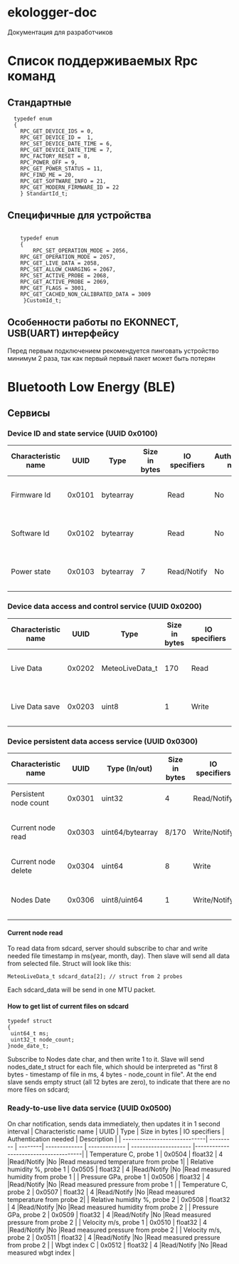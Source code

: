# ekologger-doc
Документация для разработчиков
# Список поддерживаемых Rpc команд
## Стандартные 
```
  typedef enum
  {
	RPC_GET_DEVICE_IDS = 0,
	RPC_GET_DEVICE_ID =  1,
	RPC_SET_DEVICE_DATE_TIME = 6,
	RPC_GET_DEVICE_DATE_TIME = 7,
	RPC_FACTORY_RESET = 8,
	RPC_POWER_OFF =	9,
	RPC_GET_POWER_STATUS = 11,
	RPC_FIND_ME = 20,
	RPC_GET_SOFTWARE_INFO =	21,
	RPC_GET_MODERN_FIRMWARE_ID = 22
	} StandartId_t;
```
## Специфичные для устройства
```

    typedef enum
    {
      	RPC_SET_OPERATION_MODE = 2056,
	RPC_GET_OPERATION_MODE = 2057,
	RPC_GET_LIVE_DATA = 2058,
	RPC_SET_ALLOW_CHARGING = 2067,
	RPC_SET_ACTIVE_PROBE = 2068,
	RPC_GET_ACTIVE_PROBE = 2069,
	RPC_GET_FLAGS =	3001,
	RPC_GET_CACHED_NON_CALIBRATED_DATA = 3009
     }CustomId_t;
```
## Особенности работы по EKONNECT, USB(UART) интерфейсу
Перед первым подключением рекомендуется пинговать устройство минимум 2 раза, так как первый первый пакет может быть потерян
# Bluetooth Low Energy (BLE)
## Сервисы
### Device ID and state service (UUID 0x0100)

| Characteristic name          | UUID      | Type            | Size in bytes | IO specifiers | Authentication needed | Description                       |
| -----------------------------| --------- | ----------------| ------------- | ------------- | --------------------- |-----------------------------------|
| Firmware Id                  | 0x0101    | bytearray       |               |Read           |No                     |Read firmware ID information block |
| Software Id                  | 0x0102    | bytearray       |               |Read           |No                     |Read software ID information block |
| Power state                  | 0x0103    | bytearray       |7              |Read/Notify    |No                     |Read device power state block      |


### Device data access and control service (UUID 0x0200)

| Characteristic name          | UUID      | Type            | Size in bytes | IO specifiers | Authentication needed | Description                       |
| -----------------------------| --------- | ----------------| ------------- | ------------- | --------------------- |-----------------------------------|
| Live Data                    | 0x0202    | MeteoLiveData_t |170            |Read           |No                     |Read live data struct from 2 probes|
| Live Data save               | 0x0203    | uint8           | 1             |Write          |No                     |On write saves live data to sd card|

### Device persistent data access service (UUID 0x0300)

| Characteristic name  | UUID      | Type  (In/out)  | Size in bytes | IO specifiers | Authentication needed | Description                          |
| -------------------  | --------- | ----------------| ------------- | ------------- | --------------------- |--------------------------------------|
| Persistent node count| 0x0301    | uint32          |4              |Read/Notify    |No                     |Read node count from all sd files     |
| Current node read    | 0x0303    | uint64/bytearray|8/170          |Write/Notify   |No                     |Sends all data from selected file     |
| Current node delete  | 0x0304    | uint64          |8              |Write          |No                     |Delete selected file                  |
| Nodes Date           | 0x0306    | uint8/uint64    |1              |Write/Notify   |No                     |Sends node_date_t struct for each file|



#### Current node read
  To read data from sdcard, server should subscribe to char and write needed file timestamp in ms(year, month, day). Then slave will send all data from selected file. 
  Struct will look like this:
  ```
  MeteoLiveData_t sdcard_data[2]; // struct from 2 probes
  ```
  Each sdcard_data will be send in one MTU packet.
#### How to get list of current files on sdcard
 ```
 typedef struct
 {
  uint64_t ms;
  uint32_t node_count;
 }node_date_t;
 ```
  Subscribe to Nodes date char, and then write 1 to it. Slave will send nodes_date_t struct for each file, which should be interpreted as "first 8 bytes - timestamp of file in ms, 4 bytes - node_count in file". At the end slave sends empty struct (all 12 bytes are zero), to indicate that there are no more files on sdcard;
  
### Ready-to-use live data service (UUID 0x0500)

On char notification, sends data immediately, then updates it in 1 second interval
| Characteristic name          | UUID        | Type    | Size in bytes | IO specifiers | Authentication needed | Description                        |
| -----------------------------| --------- | --------| ------------- | ------------- | --------------------- |--------------------------------------|
| Temperature C, probe 1       | 0x0504    | float32 | 4             |Read/Notify    |No                     |Read measured temperature from probe 1|
| Relative humidity %, probe 1 | 0x0505    | float32 | 4             |Read/Notify    |No                     |Read measured humidity from probe 1   |
| Pressure GPa, probe 1        | 0x0506    | float32 | 4             |Read/Notify    |No                     |Read measured pressure from probe 1   |
| Temperature C, probe 2       | 0x0507    | float32 | 4             |Read/Notify    |No                     |Read measured temperature from probe 2|
| Relative humidity %, probe 2 | 0x0508    | float32 | 4             |Read/Notify    |No                     |Read measured humidity from probe 2   |
| Pressure GPa, probe 2        | 0x0509    | float32 | 4             |Read/Notify    |No                     |Read measured pressure from probe 2   |
| Velocity m/s, probe 1        | 0x0510    | float32 | 4             |Read/Notify    |No                     |Read measured pressure from probe 2   |
| Velocity m/s, probe 2        | 0x0511    | float32 | 4             |Read/Notify    |No                     |Read measured pressure from probe 2   |
| Wbgt index C                 | 0x0512    | float32 | 4             |Read/Notify    |No                     |Read measured wbgt index              |
